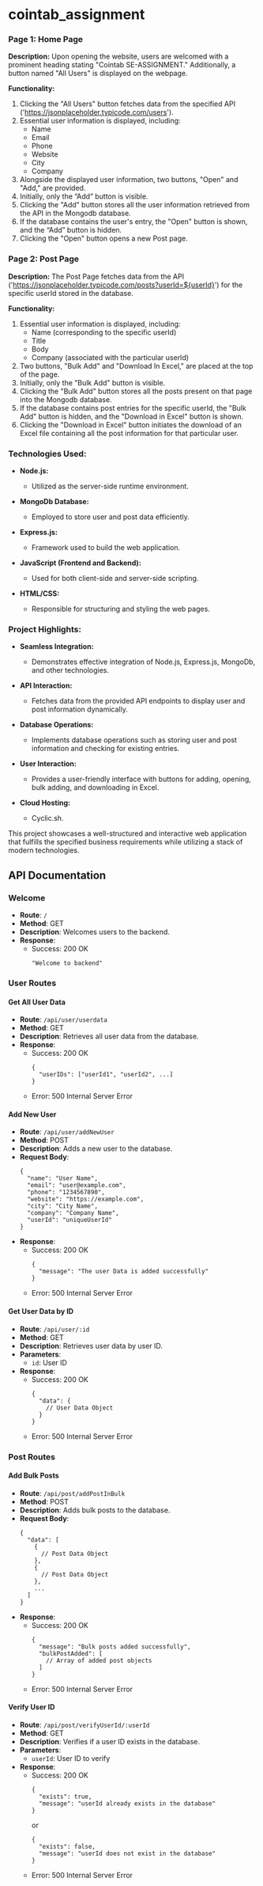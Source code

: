 # cointab_assignment



### Page 1: Home Page

**Description:**
Upon opening the website, users are welcomed with a prominent heading stating "Cointab SE-ASSIGNMENT." Additionally, a button named "All Users" is displayed on the webpage.

**Functionality:**
1. Clicking the "All Users" button fetches data from the specified API ('https://jsonplaceholder.typicode.com/users').
2. Essential user information is displayed, including:
   - Name
   - Email
   - Phone
   - Website
   - City
   - Company
3. Alongside the displayed user information, two buttons, "Open" and "Add," are provided.
4. Initially, only the “Add” button is visible.
5. Clicking the "Add" button stores all the user information retrieved from the API in the Mongodb database.
6. If the database contains the user's entry, the "Open" button is shown, and the “Add” button is hidden.
7. Clicking the "Open" button opens a new Post page.

### Page 2: Post Page

**Description:**
The Post Page fetches data from the API ('https://jsonplaceholder.typicode.com/posts?userId=${userId}') for the specific userId stored in the database.

**Functionality:**
1. Essential user information is displayed, including:
   - Name (corresponding to the specific userId)
   - Title
   - Body
   - Company (associated with the particular userId)
2. Two buttons, "Bulk Add" and "Download In Excel," are placed at the top of the page.
3. Initially, only the "Bulk Add" button is visible.
4. Clicking the "Bulk Add" button stores all the posts present on that page into the Mongodb database.
5. If the database contains post entries for the specific userId, the "Bulk Add" button is hidden, and the "Download in Excel" button is shown.
6. Clicking the "Download in Excel" button initiates the download of an Excel file containing all the post information for that particular user.

### Technologies Used:

- **Node.js:**
  - Utilized as the server-side runtime environment.
  
- **MongoDb Database:**
  - Employed to store user and post data efficiently.
  
- **Express.js:**
  - Framework used to build the web application.
  
- **JavaScript (Frontend and Backend):**
  - Used for both client-side and server-side scripting.
  
- **HTML/CSS:**
  - Responsible for structuring and styling the web pages.
  
### Project Highlights:

- **Seamless Integration:**
  - Demonstrates effective integration of Node.js, Express.js, MongoDb, and other technologies.
  
- **API Interaction:**
  - Fetches data from the provided API endpoints to display user and post information dynamically.
  
- **Database Operations:**
  - Implements database operations such as storing user and post information and checking for existing entries.
  
- **User Interaction:**
  - Provides a user-friendly interface with buttons for adding, opening, bulk adding, and downloading in Excel.
  
- **Cloud Hosting:**
  - Cyclic.sh.

This project showcases a well-structured and interactive web application that fulfills the specified business requirements while utilizing a stack of modern technologies.


## API Documentation

### Welcome
- **Route**: `/`
- **Method**: GET
- **Description**: Welcomes users to the backend.
- **Response**:
  - Success: 200 OK
    ```
    "Welcome to backend"
    ```

### User Routes

#### Get All User Data
- **Route**: `/api/user/userdata`
- **Method**: GET
- **Description**: Retrieves all user data from the database.
- **Response**:
  - Success: 200 OK
    ```
    {
      "userIDs": ["userId1", "userId2", ...]
    }
    ```
  - Error: 500 Internal Server Error

#### Add New User
- **Route**: `/api/user/addNewUser`
- **Method**: POST
- **Description**: Adds a new user to the database.
- **Request Body**:
  ```
  {
    "name": "User Name",
    "email": "user@example.com",
    "phone": "1234567890",
    "website": "https://example.com",
    "city": "City Name",
    "company": "Company Name",
    "userId": "uniqueUserId"
  }
  ```
- **Response**:
  - Success: 200 OK
    ```
    {
      "message": "The user Data is added successfully"
    }
    ```
  - Error: 500 Internal Server Error

#### Get User Data by ID
- **Route**: `/api/user/:id`
- **Method**: GET
- **Description**: Retrieves user data by user ID.
- **Parameters**:
  - `id`: User ID
- **Response**:
  - Success: 200 OK
    ```
    {
      "data": {
        // User Data Object
      }
    }
    ```
  - Error: 500 Internal Server Error

### Post Routes

#### Add Bulk Posts
- **Route**: `/api/post/addPostInBulk`
- **Method**: POST
- **Description**: Adds bulk posts to the database.
- **Request Body**:
  ```
  {
    "data": [
      {
        // Post Data Object
      },
      {
        // Post Data Object
      },
      ...
    ]
  }
  ```
- **Response**:
  - Success: 200 OK
    ```
    {
      "message": "Bulk posts added successfully",
      "bulkPostAdded": [
        // Array of added post objects
      ]
    }
    ```
  - Error: 500 Internal Server Error

#### Verify User ID
- **Route**: `/api/post/verifyUserId/:userId`
- **Method**: GET
- **Description**: Verifies if a user ID exists in the database.
- **Parameters**:
  - `userId`: User ID to verify
- **Response**:
  - Success: 200 OK
    ```
    {
      "exists": true,
      "message": "userId already exists in the database"
    }
    ```
    or
    ```
    {
      "exists": false,
      "message": "userId does not exist in the database"
    }
    ```
  - Error: 500 Internal Server Error


